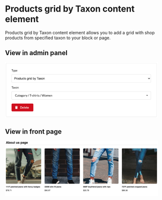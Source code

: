 # Products grid by Taxon content element

Products grid by Taxon content element allows you to add a grid 
with shop products from specified taxon to your block or page.

## View in admin panel

![Products grid by Taxon in admin panel](products_grid_by_taxon1.png)

## View in front page

![Products grid by Taxon in front page](products_grid2.png)
